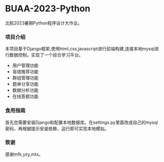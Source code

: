 # BUAA-2023-Python
北航2023暑期Python程序设计大作业。
### 项目介绍
  本项目基于Django框架,使用html,css,javascript进行前端构建,连接本地mysql进行数据控制。实现了一个综合学习平台。
  - 用户管理功能
  - 易错推荐功能
  - 群组管理功能
  - 题单分享功能
  - 数据分析功能
  - 在线答题功能
### 食用指南
  首先您需要安装Django和配置本地数据库。在settings.py里面改成自己的mysql密码，再根据提示安装依赖，运行即可实现本地模拟。
### 致谢
  感谢mfk,yzy,mtx。
  

